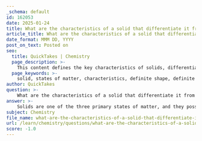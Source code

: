 ```yaml
---
_schema: default
id: 162053
date: 2025-01-24
title: What are the characteristics of a solid that differentiate it from other states of matter?
article_title: What are the characteristics of a solid that differentiate it from other states of matter?
date_format: MMM DD, YYYY
post_on_text: Posted on
seo:
  title: QuickTakes | Chemistry
  page_description: >-
    This content defines the key characteristics of solids, differentiating them from liquids and gases, including their shape, particle arrangement, density, and structural properties.
  page_keywords: >-
    solid, states of matter, characteristics, definite shape, definite volume, particle arrangement, incompressibility, high density, crystalline solids, amorphous solids, structural rigidity
author: QuickTakes
question: >-
    What are the characteristics of a solid that differentiate it from other states of matter?
answer: >-
    Solids are one of the three primary states of matter, and they possess distinct characteristics that differentiate them from liquids and gases. Here are the key characteristics of solids:\n\n1. **Definite Shape and Volume**: Solids maintain a fixed shape and volume. Unlike liquids, which take the shape of their container, solids do not flow and retain their shape regardless of the container they are in. For example, a solid pencil will not change its shape when placed in a different container.\n\n2. **Particle Arrangement**: The particles in a solid are closely packed together in a fixed arrangement. This close packing results in a higher force of attraction between the particles, which keeps them in fixed positions relative to one another. The particles can vibrate but do not move freely, which is a stark contrast to the behavior of particles in liquids and gases.\n\n3. **Incompressibility**: Solids are generally incompressible, meaning that their volume does not change significantly under pressure. This is due to the tightly packed nature of their particles, which do not have much space to be compressed further.\n\n4. **High Density**: Solids typically have a higher density compared to liquids and gases. This is because the particles are packed closely together, resulting in a greater mass per unit volume.\n\n5. **Crystalline and Amorphous Structures**: Solids can be classified into two main categories based on their internal structure:\n   - **Crystalline Solids**: These have a well-ordered, repeating arrangement of particles, such as table salt or diamonds.\n   - **Amorphous Solids**: These lack a long-range order in their particle arrangement, such as glass, rubber, or certain plastics.\n\n6. **Resistance to Shape Change**: Solids exhibit structural rigidity and resist changes in shape or volume. This rigidity is a result of the strong intermolecular forces that hold the particles in place.\n\nIn summary, solids are characterized by their definite shape and volume, closely packed particles, incompressibility, high density, and structural rigidity, distinguishing them from liquids and gases.
subject: Chemistry
file_name: what-are-the-characteristics-of-a-solid-that-differentiate-it-from-other-states-of-matter.md
url: /learn/chemistry/questions/what-are-the-characteristics-of-a-solid-that-differentiate-it-from-other-states-of-matter
score: -1.0
---
```


&nbsp;
